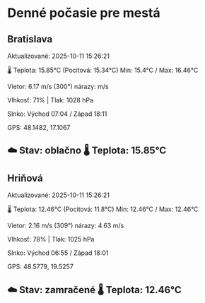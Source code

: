 ﻿# Denné počasie pre mestá

## Bratislava
Aktualizované: 2025-10-11 15:26:21

🌡️ Teplota: 15.85°C 
(Pocitová: 15.34°C)
Min: 15.4°C / Max: 16.46°C

Vietor: 6.17 m/s    (300°) 
nárazy:  m/s

Vlhkosť: 71% | Tlak: 1028 hPa

Slnko: Východ 07:04 / Západ 18:11

GPS: 48.1482, 17.1067

☁️ Stav: oblačno        🌡️ Teplota: 15.85°C
---

## Hriňová
Aktualizované: 2025-10-11 15:26:21

🌡️ Teplota: 12.46°C 
(Pocitová: 11.8°C)
Min: 12.46°C / Max: 12.46°C

Vietor: 2.16 m/s (309°)
nárazy: 4.63 m/s

Vlhkosť: 78% | Tlak: 1025 hPa

Slnko: Východ 06:55 / Západ 18:01

GPS: 48.5779, 19.5257

☁️ Stav: zamračené        🌡️ Teplota: 12.46°C
---
